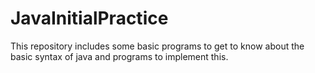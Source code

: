 # JavaInitialPractice
This repository includes some basic programs to get to know about the basic syntax of java and programs to implement this.
